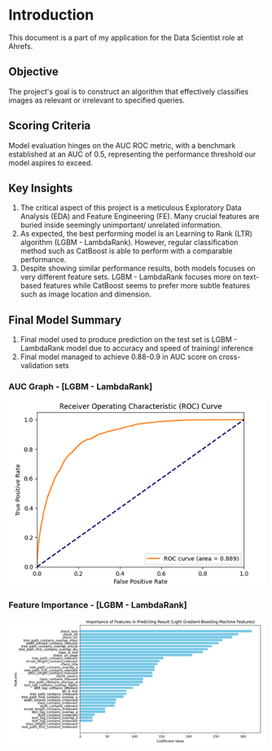 # Introduction

This document is a part of my application for the Data Scientist role at Ahrefs. 

## Objective

The project's goal is to construct an algorithm that effectively classifies images as relevant or irrelevant to specified queries.

## Scoring Criteria

Model evaluation hinges on the AUC ROC metric, with a benchmark established at an AUC of 0.5, representing the performance threshold our model aspires to exceed.

## Key Insights

1. The critical aspect of this project is a meticulous Exploratory Data Analysis (EDA) and Feature Engineering (FE). Many crucial features are buried inside seemingly unimportant/ unrelated information.
2. As expected, the best performing model is an Learning to Rank (LTR) algorithm (LGBM - LambdaRank). However, regular classification method such as CatBoost is able to perform with a comparable performance.
3. Despite showing similar performance results, both models focuses on very different feature sets. LGBM - LambdaRank focuses more on text-based features while CatBoost seems to prefer more subtle features such as image location and dimension.

## Final Model Summary

1. Final model used to produce prediction on the test set is LGBM - LambdaRank model due to accuracy and speed of training/ inference
2. Final model managed to achieve 0.88-0.9 in AUC score on cross-validation sets

### AUC Graph - [LGBM - LambdaRank]
![AUC Graph](assets/final_auc_roc.png)

### Feature Importance - [LGBM - LambdaRank]
![AUC Graph](assets/feature_importance.png)

